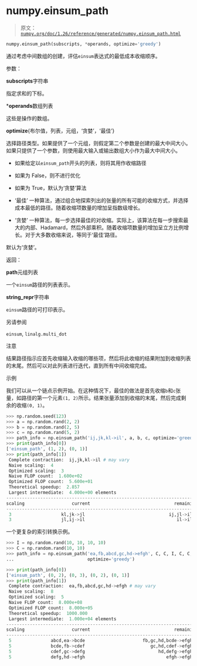 # numpy.einsum_path

> 原文：[`numpy.org/doc/1.26/reference/generated/numpy.einsum_path.html`](https://numpy.org/doc/1.26/reference/generated/numpy.einsum_path.html)

```py
numpy.einsum_path(subscripts, *operands, optimize='greedy')
```

通过考虑中间数组的创建，评估`einsum`表达式的最低成本收缩顺序。

参数：

**subscripts**字符串

指定求和的下标。

***operands**数组列表

这些是操作的数组。

**optimize**{布尔值，列表，元组，‘贪婪’，‘最佳’}

选择路径类型。如果提供了一个元组，则假定第二个参数是创建的最大中间大小。如果只提供了一个参数，则使用最大输入或输出数组大小作为最大中间大小。

+   如果给定以`einsum_path`开头的列表，则将其用作收缩路径

+   如果为 False，则不进行优化

+   如果为 True，默认为‘贪婪’算法

+   ‘最佳’ 一种算法，通过组合地探索列出的张量的所有可能的收缩方式，并选择成本最低的路径。随着收缩项数量的增加呈指数级增长。

+   ‘贪婪’ 一种算法，每一步选择最佳的对收缩。实际上，该算法在每一步搜索最大的内部、Hadamard，然后外部乘积。随着收缩项数量的增加呈立方比例增长。对于大多数收缩来说，等同于‘最佳’路径。

默认为‘贪婪’。

返回：

**path**元组列表

一个`einsum`路径的列表表示。

**string_repr**字符串

`einsum`路径的可打印表示。

另请参阅

`einsum`, `linalg.multi_dot`

注意

结果路径指示应首先收缩输入收缩的哪些项，然后将此收缩的结果附加到收缩列表的末尾。然后可以对此列表进行迭代，直到所有中间收缩完成。

示例

我们可以从一个链点示例开始。在这种情况下，最佳的做法是首先收缩`b`和`c`张量，如路径的第一个元素`(1, 2)`所示。结果张量添加到收缩的末尾，然后完成剩余的收缩`(0, 1)`。

```py
>>> np.random.seed(123)
>>> a = np.random.rand(2, 2)
>>> b = np.random.rand(2, 5)
>>> c = np.random.rand(5, 2)
>>> path_info = np.einsum_path('ij,jk,kl->il', a, b, c, optimize='greedy')
>>> print(path_info[0])
['einsum_path', (1, 2), (0, 1)]
>>> print(path_info[1])
 Complete contraction:  ij,jk,kl->il # may vary
 Naive scaling:  4
 Optimized scaling:  3
 Naive FLOP count:  1.600e+02
 Optimized FLOP count:  5.600e+01
 Theoretical speedup:  2.857
 Largest intermediate:  4.000e+00 elements
-------------------------------------------------------------------------
scaling                  current                                remaining
-------------------------------------------------------------------------
 3                   kl,jk->jl                                ij,jl->il
 3                   jl,ij->il                                   il->il 
```

一个更复杂的索引转换示例。

```py
>>> I = np.random.rand(10, 10, 10, 10)
>>> C = np.random.rand(10, 10)
>>> path_info = np.einsum_path('ea,fb,abcd,gc,hd->efgh', C, C, I, C, C,
...                            optimize='greedy') 
```

```py
>>> print(path_info[0])
['einsum_path', (0, 2), (0, 3), (0, 2), (0, 1)]
>>> print(path_info[1]) 
 Complete contraction:  ea,fb,abcd,gc,hd->efgh # may vary
 Naive scaling:  8
 Optimized scaling:  5
 Naive FLOP count:  8.000e+08
 Optimized FLOP count:  8.000e+05
 Theoretical speedup:  1000.000
 Largest intermediate:  1.000e+04 elements
--------------------------------------------------------------------------
scaling                  current                                remaining
--------------------------------------------------------------------------
 5               abcd,ea->bcde                      fb,gc,hd,bcde->efgh
 5               bcde,fb->cdef                         gc,hd,cdef->efgh
 5               cdef,gc->defg                            hd,defg->efgh
 5               defg,hd->efgh                               efgh->efgh 
```
